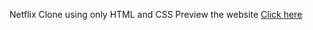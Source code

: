 Netflix Clone using only HTML and CSS
Preview the website [Click here](https://sriyansudash.github.io/netflix_clone/)
